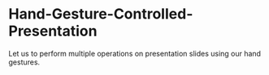# Hand-Gesture-Controlled-Presentation
Let us to perform multiple operations on presentation slides using our hand gestures.
